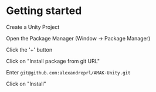 # Getting started
Create a Unity Project

Open the Package Manager (Window -> Package Manager)

Click the '+' button

Click on "Install package from git URL"

Enter `git@github.com:alexandreprl/AMAK-Unity.git`

Click on "Install"
